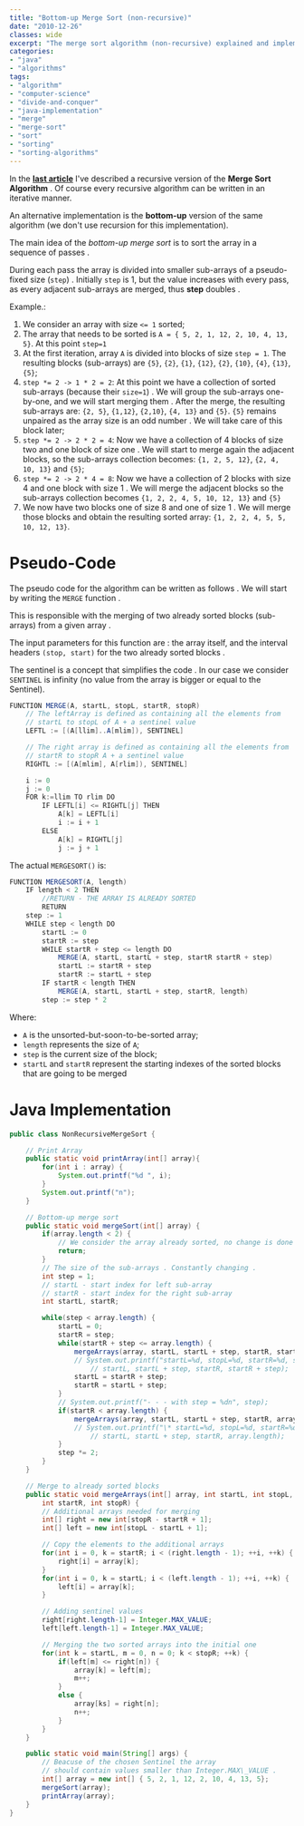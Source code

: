 ```yaml
---
title: "Bottom-up Merge Sort (non-recursive)"
date: "2010-12-26"
classes: wide
excerpt: "The merge sort algorithm (non-recursive) explained and implemented in Java."
categories:
- "java"
- "algorithms"
tags:
- "algorithm"
- "computer-science"
- "divide-and-conquer"
- "java-implementation"
- "merge"
- "merge-sort"
- "sort"
- "sorting"
- "sorting-algorithms"
---
```


In the [**last article**](/2010/12/22/the-merge-sort-algorithm-implementation-in-java/) I've described a recursive version of the **Merge Sort Algorithm** . Of course every recursive algorithm can be written in an iterative manner. 

An alternative implementation is the **bottom-up** version of the same algorithm (we don't use recursion for this implementation).

The main idea of the _bottom-up merge sort_ is to sort the array in a sequence of passes . 

During each pass the array is divided into smaller sub-arrays of a pseudo-fixed size (`step`) . Initially `step` is 1, but the value increases with every pass, as every adjacent sub-arrays are merged, thus **step** doubles .

Example.:

1. We consider an array with size `<= 1` sorted; 
2. The array that needs to be sorted is `A = { 5, 2, 1, 12, 2, 10, 4, 13, 5}`. At this point `step=1` 
3. At the first iteration, array `A` is divided into blocks of size `step = 1`. The resulting blocks (sub-arrays) are `{5}`, `{2}`, `{1}`, `{12}`, `{2}`, `{10}`, `{4}`, `{13}`, `{5}`; 
4. `step *= 2 -> 1 * 2 = 2`: At this point we have a collection of sorted sub-arrays (because their `size=1`) . We will group the sub-arrays one-by-one, and we will start merging them . After the merge, the resulting sub-arrays are: `{2, 5}`, `{1,12}`, `{2,10}`, `{4, 13}` and `{5}`. `{5}` remains unpaired as the array size is an odd number . We will take care of this block later;
5. `step *= 2 -> 2 * 2 = 4`: Now we have a collection of 4 blocks of size two and one block of size one . We will start to merge again the adjacent blocks, so the sub-arrays collection becomes: `{1, 2, 5, 12}`, `{2, 4, 10, 13}` and `{5}`;
6. `step *= 2 -> 2 * 4 = 8`: Now we have a collection of 2 blocks with size 4 and one block with size 1 . We will merge the adjacent blocks so the sub-arrays collection becomes `{1, 2, 2, 4, 5, 10, 12, 13}` and `{5}` 
7. We now have two blocks one of size 8 and one of size 1 . We will merge those blocks and obtain the resulting sorted array: `{1, 2, 2, 4, 5, 5, 10, 12, 13}`.

# Pseudo-Code
  
The pseudo code for the algorithm can be written as follows . We will start by writing the `MERGE` function . 

This is responsible with the merging of two already sorted blocks (sub-arrays) from a given array . 

The input parameters for this function are : the array itself, and the interval headers `(stop, start)` for the two already sorted blocks . 

The sentinel is a concept that simplifies the code . In our case we consider `SENTINEL` is infinity (no value from the array is bigger or equal to the Sentinel).


```java
FUNCTION MERGE(A, startL, stopL, startR, stopR)
    // The leftArray is defined as containing all the elements from
    // startL to stopL of A + a sentinel value 
    LEFTL := [(A[llim]..A[mlim]), SENTINEL]

    // The right array is defined as containing all the elements from
    // startR to stopR A + a sentinel value
    RIGHTL := [(A[mlim], A[rlim]), SENTINEL]

    i := 0
    j := 0
    FOR k:=llim TO rlim DO
        IF LEFTL[i] <= RIGHTL[j] THEN
            A[k] = LEFTL[i]
            i := i + 1
        ELSE
            A[k] = RIGHTL[j]
            j := j + 1
```

The actual `MERGESORT()` is:

```java
FUNCTION MERGESORT(A, length)
	IF length < 2 THEN
		//RETURN - THE ARRAY IS ALREADY SORTED
		RETURN
	step := 1
	WHILE step < length DO
		startL := 0
		startR := step
		WHILE startR + step <= length DO
			MERGE(A, startL, startL + step, startR startR + step)
			startL := startR + step
			startR := startL + step
		IF startR < length THEN
			MERGE(A, startL, startL + step, startR, length)
		step := step * 2
```


Where:
* `A` is the unsorted-but-soon-to-be-sorted array;
* `length` represents the size of `A`;
* `step` is the current size of the block;
* `startL` and `startR` represent the starting indexes of the sorted blocks that are going to be merged

# Java Implementation

```java
public class NonRecursiveMergeSort {

	// Print Array
    public static void printArray(int[] array){
        for(int i : array) {
            System.out.printf("%d ", i);
        }
        System.out.printf("n");
    }

	// Bottom-up merge sort
	public static void mergeSort(int[] array) {
		if(array.length < 2) {
			// We consider the array already sorted, no change is done
			return;
		}
		// The size of the sub-arrays . Constantly changing .
		int step = 1;
		// startL - start index for left sub-array
		// startR - start index for the right sub-array
		int startL, startR;

		while(step < array.length) {
			startL = 0;
			startR = step;
			while(startR + step <= array.length) {
				mergeArrays(array, startL, startL + step, startR, startR + step);
				// System.out.printf("startL=%d, stopL=%d, startR=%d, stopR=%dn",
					// startL, startL + step, startR, startR + step);
				startL = startR + step;
				startR = startL + step;
			}
			// System.out.printf("- - - with step = %dn", step);
			if(startR < array.length) {
				mergeArrays(array, startL, startL + step, startR, array.length);
				// System.out.printf("\* startL=%d, stopL=%d, startR=%d, stopR=%dn",
					// startL, startL + step, startR, array.length);
			}
			step *= 2;
		}
	}

	// Merge to already sorted blocks
	public static void mergeArrays(int[] array, int startL, int stopL,
		int startR, int stopR) {
		// Additional arrays needed for merging
		int[] right = new int[stopR - startR + 1];
		int[] left = new int[stopL - startL + 1];

		// Copy the elements to the additional arrays
		for(int i = 0, k = startR; i < (right.length - 1); ++i, ++k) {
			right[i] = array[k];
		}
		for(int i = 0, k = startL; i < (left.length - 1); ++i, ++k) {
			left[i] = array[k];
		}

		// Adding sentinel values
		right[right.length-1] = Integer.MAX_VALUE;
		left[left.length-1] = Integer.MAX_VALUE;

		// Merging the two sorted arrays into the initial one
		for(int k = startL, m = 0, n = 0; k < stopR; ++k) {
			if(left[m] <= right[n]) {
				array[k] = left[m];
				m++;
			}
			else {
				array[ks] = right[n];
				n++;
			}
		}
	}

	public static void main(String[] args) {
		// Beacuse of the chosen Sentinel the array
		// should contain values smaller than Integer.MAX\_VALUE .
		int[] array = new int[] { 5, 2, 1, 12, 2, 10, 4, 13, 5};
		mergeSort(array);
		printArray(array);
	}
}
```

